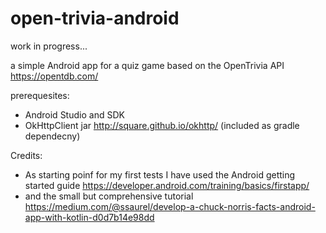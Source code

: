 # open-trivia-android

work in progress...


a simple Android app for a quiz game based on the OpenTrivia API  https://opentdb.com/

prerequesites:
* Android Studio and SDK
* OkHttpClient jar http://square.github.io/okhttp/ (included as gradle dependecny)

Credits:
* As starting poinf for my first tests I have used the Android getting started guide https://developer.android.com/training/basics/firstapp/
* and the small but comprehensive tutorial https://medium.com/@ssaurel/develop-a-chuck-norris-facts-android-app-with-kotlin-d0d7b14e98dd
